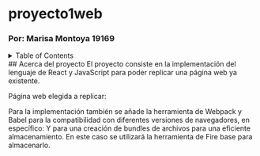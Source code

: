 # proyecto1web
### Por: Marisa Montoya 19169

<details>
  <summary>Table of Contents</summary>
  <ol>
    <li>
      <a href="#about-the-project">Acerca del proyecto</a>
      <ul>
        <li><a href="#built-with">Herramientas Utilizadas</a></li>
      </ul>
    </li>
    <li>
      <ul>
        <li><a href="#installation">Installation</a></li>
      </ul>
    </li>
    </ol>
</details>
## Acerca del proyecto
El proyecto consiste en la implementación del lenguaje de React y JavaScript para poder replicar una página web ya existente.

Página web elegida a replicar:

Para la implementación también se añade la herramienta de Webpack y Babel para la compatibilidad con diferentes versiones de navegadores, en específico: 
Y para una creación de bundles de archivos para una eficiente almacenamiento. En este caso se utilizará la herramienta de Fire base para almacenarlo.

